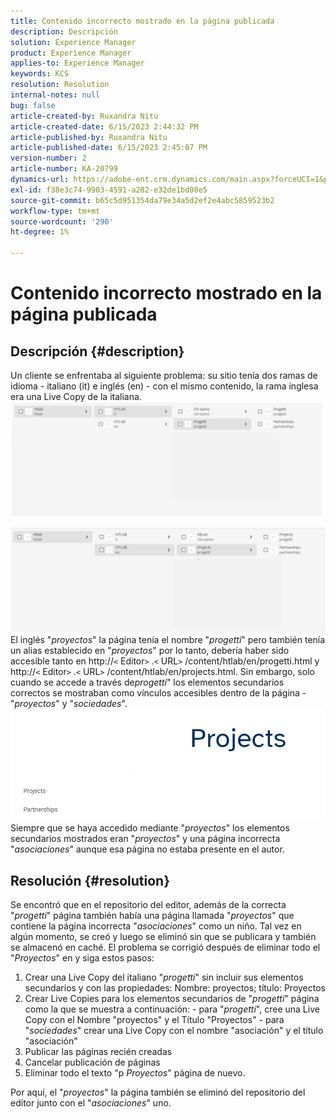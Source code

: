 ```yaml
---
title: Contenido incorrecto mostrado en la página publicada
description: Descripción
solution: Experience Manager
product: Experience Manager
applies-to: Experience Manager
keywords: KCS
resolution: Resolution
internal-notes: null
bug: false
article-created-by: Ruxandra Nitu
article-created-date: 6/15/2023 2:44:32 PM
article-published-by: Ruxandra Nitu
article-published-date: 6/15/2023 2:45:07 PM
version-number: 2
article-number: KA-20799
dynamics-url: https://adobe-ent.crm.dynamics.com/main.aspx?forceUCI=1&pagetype=entityrecord&etn=knowledgearticle&id=7a1eb21e-8b0b-ee11-8f6e-6045bd0067ea
exl-id: f38e3c74-9903-4591-a282-e32de1bd08e5
source-git-commit: b65c5d951354da79e34a5d2ef2e4abc5859523b2
workflow-type: tm+mt
source-wordcount: '290'
ht-degree: 1%

---
```


# Contenido incorrecto mostrado en la página publicada

## Descripción {#description}


Un cliente se enfrentaba al siguiente problema: su sitio tenía dos ramas de idioma - italiano (it) e inglés (en) - con el mismo contenido, la rama inglesa era una Live Copy de la italiana.
![](assets/___7b1eb21e-8b0b-ee11-8f6e-6045bd0067ea___.png)

![](assets/___801eb21e-8b0b-ee11-8f6e-6045bd0067ea___.png)
El inglés &quot;*proyectos*&quot; la página tenía el nombre &quot;*progetti*&quot; pero también tenía un alias establecido en &quot;*proyectos*&quot; por lo tanto, debería haber sido accesible tanto en http://`<` Editor`>` .`<` URL`>` /content/htlab/en/progetti.html y http://`<` Editor`>` .`<` URL`>` /content/htlab/en/projects.html.
Sin embargo, solo cuando se accede a través de*progetti*&quot; los elementos secundarios correctos se mostraban como vínculos accesibles dentro de la página - &quot;*proyectos*&quot; y &quot;*sociedades*&quot;.
![](assets/___821eb21e-8b0b-ee11-8f6e-6045bd0067ea___.png)
Siempre que se haya accedido mediante &quot;*proyectos*&quot; los elementos secundarios mostrados eran &quot;*proyectos*&quot; y una página incorrecta &quot;*asociaciones*&quot; aunque esa página no estaba presente en el autor.


## Resolución {#resolution}


Se encontró que en el repositorio del editor, además de la correcta &quot;*progetti*&quot; página también había una página llamada &quot;*proyectos*&quot; que contiene la página incorrecta &quot;*asociaciones*&quot; como un niño.
Tal vez en algún momento, se creó y luego se eliminó sin que se publicara y también se almacenó en caché.
El problema se corrigió después de eliminar todo el &quot;*Proyectos*&quot; en y siga estos pasos:

1. Crear una Live Copy del italiano &quot;*progetti*&quot; sin incluir sus elementos secundarios y con las propiedades: Nombre: proyectos; título: Proyectos
2. Crear Live Copies para los elementos secundarios de &quot;*progetti*&quot; página como la que se muestra a continuación: - para &quot;*progetti*&quot;, cree una Live Copy con el Nombre &quot;proyectos&quot; y el Título &quot;Proyectos&quot; - para &quot;*sociedades*&quot; crear una Live Copy con el nombre &quot;asociación&quot; y el título &quot;asociación&quot;
3. Publicar las páginas recién creadas
4. Cancelar publicación de páginas
5. Eliminar todo el texto &quot;p *Proyectos*&quot; página de nuevo.

Por aquí, el &quot;*proyectos*&quot; la página también se eliminó del repositorio del editor junto con el &quot;*asociaciones*&quot; uno.
